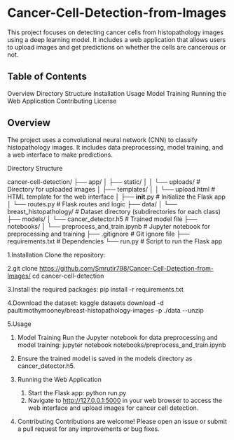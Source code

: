 # Cancer-Cell-Detection-from-Images

<p>This project focuses on detecting cancer cells from histopathology images using a deep learning model. It includes a web application that allows users to upload images and get predictions on whether the cells are cancerous or not.</p>

<h2>Table of Contents</h2>
Overview
Directory Structure
Installation
Usage
Model Training
Running the Web Application
Contributing
License

<h2>Overview</h2>
The project uses a convolutional neural network (CNN) to classify histopathology images. It includes data preprocessing, model training, and a web interface to make predictions.

Directory Structure

cancer-cell-detection/
├── app/
│   ├── static/
│   │   └── uploads/             # Directory for uploaded images
│   ├── templates/
│   │   └── upload.html          # HTML template for the web interface
│   ├── __init__.py              # Initialize the Flask app
│   └── routes.py                # Flask routes and logic
├── data/
│   └── breast_histopathology/   # Dataset directory (subdirectories for each class)
├── models/
│   └── cancer_detector.h5       # Trained model file
├── notebooks/
│   └── preprocess_and_train.ipynb # Jupyter notebook for preprocessing and training
├── .gitignore                   # Git ignore file
├── requirements.txt             # Dependencies
└── run.py                       # Script to run the Flask app


1.Installation
Clone the repository:

2.git clone https://github.com/Smrutir798/Cancer-Cell-Detection-from-Images/
cd cancer-cell-detection

3.Install the required packages:
pip install -r requirements.txt


4.Download the dataset:
kaggle datasets download -d paultimothymooney/breast-histopathology-images -p ./data --unzip


5.Usage
 1. Model Training
Run the Jupyter notebook for data preprocessing and model training: jupyter notebook notebooks/preprocess_and_train.ipynb
 2. Ensure the trained model is saved in the models directory as cancer_detector.h5.

6. Running the Web Application
   1. Start the Flask app:
   python run.py
   2. Navigate to http://127.0.0.1:5000 in your web browser to access the web interface and upload images for cancer cell detection.
7. Contributing
Contributions are welcome! Please open an issue or submit a pull request for any improvements or bug fixes.
